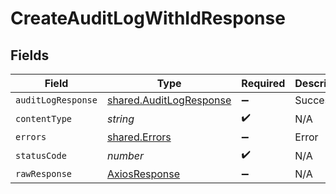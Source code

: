 # CreateAuditLogWithIdResponse


## Fields

| Field                                                              | Type                                                               | Required                                                           | Description                                                        |
| ------------------------------------------------------------------ | ------------------------------------------------------------------ | ------------------------------------------------------------------ | ------------------------------------------------------------------ |
| `auditLogResponse`                                                 | [shared.AuditLogResponse](../../models/shared/auditlogresponse.md) | :heavy_minus_sign:                                                 | Success                                                            |
| `contentType`                                                      | *string*                                                           | :heavy_check_mark:                                                 | N/A                                                                |
| `errors`                                                           | [shared.Errors](../../models/shared/errors.md)                     | :heavy_minus_sign:                                                 | Error                                                              |
| `statusCode`                                                       | *number*                                                           | :heavy_check_mark:                                                 | N/A                                                                |
| `rawResponse`                                                      | [AxiosResponse](https://axios-http.com/docs/res_schema)            | :heavy_minus_sign:                                                 | N/A                                                                |